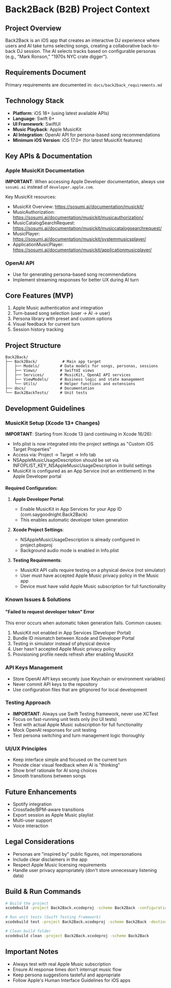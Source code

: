 # Back2Back (B2B) Project Context

## Project Overview
Back2Back is an iOS app that creates an interactive DJ experience where users and AI take turns selecting songs, creating a collaborative back-to-back DJ session. The AI selects tracks based on configurable personas (e.g., "Mark Ronson," "1970s NYC crate digger").

## Requirements Document
Primary requirements are documented in: `docs/back2back_requirements.md`

## Technology Stack
- **Platform**: iOS 18+ (using latest available APIs)
- **Language**: Swift 6+
- **UI Framework**: SwiftUI
- **Music Playback**: Apple MusicKit
- **AI Integration**: OpenAI API for persona-based song recommendations
- **Minimum iOS Version**: iOS 17.0+ (for latest MusicKit features)

## Key APIs & Documentation

### Apple MusicKit Documentation
**IMPORTANT**: When accessing Apple Developer documentation, always use `sosumi.ai` instead of `developer.apple.com`.

Key MusicKit resources:
- MusicKit Overview: https://sosumi.ai/documentation/musickit/
- MusicAuthorization: https://sosumi.ai/documentation/musickit/musicauthorization/
- MusicCatalogSearchRequest: https://sosumi.ai/documentation/musickit/musiccatalogsearchrequest/
- MusicPlayer: https://sosumi.ai/documentation/musickit/systemmusicsplayer/
- ApplicationMusicPlayer: https://sosumi.ai/documentation/musickit/applicationmusicplayer/

### OpenAI API
- Use for generating persona-based song recommendations
- Implement streaming responses for better UX during AI turn

## Core Features (MVP)
1. Apple Music authentication and integration
2. Turn-based song selection (user → AI → user)
3. Persona library with preset and custom options
4. Visual feedback for current turn
5. Session history tracking

## Project Structure
```
Back2Back/
├── Back2Back/           # Main app target
│   ├── Models/         # Data models for songs, personas, sessions
│   ├── Views/          # SwiftUI views
│   ├── Services/       # MusicKit, OpenAI API services
│   ├── ViewModels/     # Business logic and state management
│   └── Utils/          # Helper functions and extensions
├── docs/               # Documentation
└── Back2BackTests/     # Unit tests
```

## Development Guidelines

### MusicKit Setup (Xcode 13+ Changes)
**IMPORTANT**: Starting from Xcode 13 (and continuing in Xcode 16/26):
- Info.plist is now integrated into the project settings as "Custom iOS Target Properties"
- Access via: Project → Target → Info tab
- NSAppleMusicUsageDescription should be set via INFOPLIST_KEY_NSAppleMusicUsageDescription in build settings
- MusicKit is configured as an App Service (not an entitlement) in the Apple Developer portal

#### Required Configuration:
1. **Apple Developer Portal**:
   - Enable MusicKit in App Services for your App ID (com.saygoodnight.Back2Back)
   - This enables automatic developer token generation

2. **Xcode Project Settings**:
   - NSAppleMusicUsageDescription is already configured in project.pbxproj
   - Background audio mode is enabled in Info.plist

3. **Testing Requirements**:
   - MusicKit API calls require testing on a physical device (not simulator)
   - User must have accepted Apple Music privacy policy in the Music app
   - Device must have valid Apple Music subscription for full functionality

### Known Issues & Solutions

#### "Failed to request developer token" Error
This error occurs when automatic token generation fails. Common causes:
1. MusicKit not enabled in App Services (Developer Portal)
2. Bundle ID mismatch between Xcode and Developer Portal
3. Testing in simulator instead of physical device
4. User hasn't accepted Apple Music privacy policy
5. Provisioning profile needs refresh after enabling MusicKit

### API Keys Management
- Store OpenAI API keys securely (use Keychain or environment variables)
- Never commit API keys to the repository
- Use configuration files that are gitignored for local development

### Testing Approach
- **IMPORTANT**: Always use Swift Testing framework, never use XCTest
- Focus on fast-running unit tests only (no UI tests)
- Test with actual Apple Music subscription for full functionality
- Mock OpenAI responses for unit testing
- Test persona switching and turn management logic thoroughly

### UI/UX Principles
- Keep interface simple and focused on the current turn
- Provide clear visual feedback when AI is "thinking"
- Show brief rationale for AI song choices
- Smooth transitions between songs

## Future Enhancements
- Spotify integration
- Crossfade/BPM-aware transitions
- Export session as Apple Music playlist
- Multi-user support
- Voice interaction

## Legal Considerations
- Personas are "inspired by" public figures, not impersonations
- Include clear disclaimers in the app
- Respect Apple Music licensing requirements
- Handle user privacy appropriately (don't store unnecessary listening data)

## Build & Run Commands
```bash
# Build the project
xcodebuild -project Back2Back.xcodeproj -scheme Back2Back -configuration Debug build

# Run unit tests (Swift Testing framework)
xcodebuild test -project Back2Back.xcodeproj -scheme Back2Back -destination 'platform=iOS Simulator,name=iPhone 15 Pro'

# Clean build folder
xcodebuild clean -project Back2Back.xcodeproj -scheme Back2Back
```

## Important Notes
- Always test with real Apple Music subscription
- Ensure AI response times don't interrupt music flow
- Keep persona suggestions tasteful and appropriate
- Follow Apple's Human Interface Guidelines for iOS apps